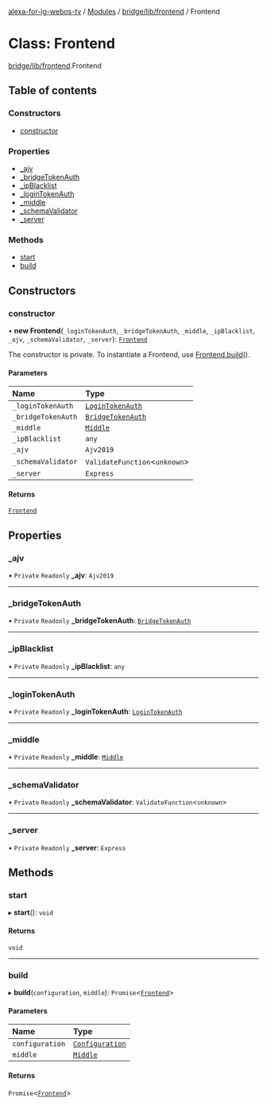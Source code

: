 [alexa-for-lg-webos-tv](../README.md) / [Modules](../modules.md) / [bridge/lib/frontend](../modules/bridge_lib_frontend.md) / Frontend

# Class: Frontend

[bridge/lib/frontend](../modules/bridge_lib_frontend.md).Frontend

## Table of contents

### Constructors

- [constructor](bridge_lib_frontend.Frontend.md#constructor)

### Properties

- [\_ajv](bridge_lib_frontend.Frontend.md#_ajv)
- [\_bridgeTokenAuth](bridge_lib_frontend.Frontend.md#_bridgetokenauth)
- [\_ipBlacklist](bridge_lib_frontend.Frontend.md#_ipblacklist)
- [\_loginTokenAuth](bridge_lib_frontend.Frontend.md#_logintokenauth)
- [\_middle](bridge_lib_frontend.Frontend.md#_middle)
- [\_schemaValidator](bridge_lib_frontend.Frontend.md#_schemavalidator)
- [\_server](bridge_lib_frontend.Frontend.md#_server)

### Methods

- [start](bridge_lib_frontend.Frontend.md#start)
- [build](bridge_lib_frontend.Frontend.md#build)

## Constructors

### constructor

• **new Frontend**(`_loginTokenAuth`, `_bridgeTokenAuth`, `_middle`, `_ipBlacklist`, `_ajv`, `_schemaValidator`, `_server`): [`Frontend`](bridge_lib_frontend.Frontend.md)

The constructor is private. To instantiate a Frontend, use [Frontend.build](bridge_lib_frontend.Frontend.md#build)().

#### Parameters

| Name | Type |
| :------ | :------ |
| `_loginTokenAuth` | [`LoginTokenAuth`](bridge_lib_frontend_login_token_auth.LoginTokenAuth.md) |
| `_bridgeTokenAuth` | [`BridgeTokenAuth`](bridge_lib_frontend_bridge_token_auth.BridgeTokenAuth.md) |
| `_middle` | [`Middle`](bridge_lib_middle.Middle.md) |
| `_ipBlacklist` | `any` |
| `_ajv` | `Ajv2019` |
| `_schemaValidator` | `ValidateFunction`\<`unknown`\> |
| `_server` | `Express` |

#### Returns

[`Frontend`](bridge_lib_frontend.Frontend.md)

## Properties

### \_ajv

• `Private` `Readonly` **\_ajv**: `Ajv2019`

___

### \_bridgeTokenAuth

• `Private` `Readonly` **\_bridgeTokenAuth**: [`BridgeTokenAuth`](bridge_lib_frontend_bridge_token_auth.BridgeTokenAuth.md)

___

### \_ipBlacklist

• `Private` `Readonly` **\_ipBlacklist**: `any`

___

### \_loginTokenAuth

• `Private` `Readonly` **\_loginTokenAuth**: [`LoginTokenAuth`](bridge_lib_frontend_login_token_auth.LoginTokenAuth.md)

___

### \_middle

• `Private` `Readonly` **\_middle**: [`Middle`](bridge_lib_middle.Middle.md)

___

### \_schemaValidator

• `Private` `Readonly` **\_schemaValidator**: `ValidateFunction`\<`unknown`\>

___

### \_server

• `Private` `Readonly` **\_server**: `Express`

## Methods

### start

▸ **start**(): `void`

#### Returns

`void`

___

### build

▸ **build**(`configuration`, `middle`): `Promise`\<[`Frontend`](bridge_lib_frontend.Frontend.md)\>

#### Parameters

| Name | Type |
| :------ | :------ |
| `configuration` | [`Configuration`](bridge_lib_configuration.Configuration.md) |
| `middle` | [`Middle`](bridge_lib_middle.Middle.md) |

#### Returns

`Promise`\<[`Frontend`](bridge_lib_frontend.Frontend.md)\>
